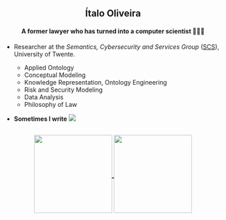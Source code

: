 <h2 align="center">Ítalo Oliveira</h2>
<h4 align="center">A former lawyer who has turned into a computer scientist 👨🏻‍💻</h4>

- Researcher at the _Semantics, Cybersecurity and Services Group_ ([SCS](https://www.utwente.nl/en/eemcs/scs/)), University of Twente.
  - Applied Ontology
  - Conceptual Modeling
  - Knowledge Representation, Ontology Engineering
  - Risk and Security Modeling
  - Data Analysis
  - Philosophy of Law

- **Sometimes I write** [![](https://img.shields.io/badge/-NotSoShortNotes-000?&logo=wordpress)](https://notsoshortnotes.wordpress.com/)


<h2 align="center">
<a href="https://github.com/anuraghazra/github-readme-stats">
  <img height=180 align="center" src="https://github-readme-stats.vercel.app/api?username=italojsoliveira&hide_rank=true&count_private=true&show_icons=true&custom_title=GitHub%20Stats&disable_animations=true&theme=holi&card_width=350" />
</a>
<a href="https://github.com/anuraghazra/convoychat">
  <img height=180 align="center" src="https://github-readme-stats.vercel.app/api/top-langs/?username=italojsoliveira&hide_progress=true&langs_count=6&count_private=true&size_weight=0.5&count_weight=0.5&theme=holi&card_width=300" />
</a>
</h2>





